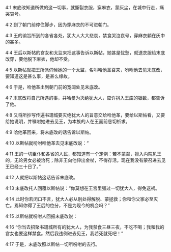 <a id="1"></a>4:1  末底改知道所做的这一切事，就撕裂衣服，穿麻衣，蒙灰尘，在城中行走，痛哭哀号。  

<a id="2"></a>4:2  到了朝门前停住脚步，因为穿麻衣的不可进朝门。  

<a id="3"></a>4:3  王的谕旨所到的各省各处，犹大人大大悲哀，禁食哭泣哀号，穿麻衣躺在灰中的甚多。  

<a id="4"></a>4:4  王后以斯帖的宫女和太监来把这事告诉以斯帖，她甚是忧愁，就送衣服给末底改穿，要他脱下麻衣，他却不受。  

<a id="5"></a>4:5  以斯帖就把王所派伺候她的一个太监，名叫哈他革召来，吩咐他去见末底改，要知道这是甚么事，是甚么缘故。  

<a id="6"></a>4:6  于是，哈他革出到朝门前的宽阔处见末底改。  

<a id="7"></a>4:7  末底改将自己所遇的事，并哈曼为灭绝犹大人，应许捐入王库的银数，都告诉了他。  

<a id="8"></a>4:8  又将所抄写传遍书珊城要灭绝犹大人的旨意交给哈他革，要给以斯帖看，又要给她说明，并嘱咐她进去见王，为本族的人在王面前恳切祈求。  

<a id="9"></a>4:9  哈他革回来，将末底改的话告诉以斯帖。  

<a id="10"></a>4:10  以斯帖就吩咐哈他革去见末底改说：“  

<a id="11"></a>4:11  王的一切臣仆和各省的人民，都知道有一个定例：若不蒙召，擅入内院见王的，无论男女必被治死；除非王向他伸出金杖，不得存活。现在我没有蒙召进去见王已经三十日了。”  

<a id="12"></a>4:12  人就把以斯帖这话告诉末底改。  

<a id="13"></a>4:13  末底改托人回覆以斯帖说：“你莫想在王宫里强过一切犹大人，得免这祸。  

<a id="14"></a>4:14  此时你若闭口不言，犹大人必从别处得解脱、蒙拯救；你和你父家必至灭亡。焉知你得了王后的位分，不是为现今的机会吗？”  

<a id="15"></a>4:15  以斯帖就吩咐人回报末底改说：  

<a id="16"></a>4:16  “你当去招聚书珊城所有的犹大人，为我禁食三昼三夜，不吃不喝；我和我的宫女也要这样禁食。然后我违例进去见王，我若死就死吧！”  

<a id="17"></a>4:17  于是，末底改照以斯帖一切所吩咐的去行。  

